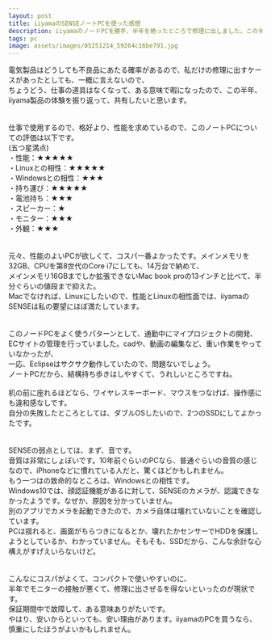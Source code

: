 ```yaml
---
layout: post
title: iiyamaのSENSEノートPCを使った感想
description: iiyamaのノードPCを勝手、半年を絶ったところで修理に出しました。この半年の間、使った感想をまとめます。やはり、いいところもよくないことはあるといっても、半年で修理に出さざるを得ないところはがっかりします。
tags: pc
image: assets/images/05251214_59264c16be791.jpg
---
```


電気製品はどうしても不良品にあたる確率があるので、私だけの修理に出すケースがあったとしても、一概に言えないので、<br>
ちょうどう、仕事の道具はなくなって、ある意味で暇になったので、この半年、iiyama製品の体験を振り返って、共有したいと思います。<br>
<br>
<br>
仕事で使用するので、格好より、性能を求めているので、このノートPCについての評価は以下です。<br>
(五つ星満点)<br>
<quote>
・性能：★★★★★<br>
・Linuxとの相性：★★★★★<br>
・Windowsとの相性：★★★<br>
・持ち運び：★★★★★<br>
・電池持ち：★★★<br>
・スピーカー：★<br>
・モニター：★★★<br>
・外観：★★★<br>
</quote>  
<br>
元々、性能のよいPCが欲しくて、コスパ一番よかったです。メインメモリを32GB、CPUを第8世代のCore i7にしても、14万台で納めて、<br>
メインメモリ16GBまでしか拡張できないMac book proの13インチと比べて、半分ぐらいの値段まで抑えた。<br>
Macでなければ、Linuxにしたいので、性能とLinuxの相性面では、iiyamaのSENSEは私の要望にほぼ満たしています。<br>
<br>
<br>
このノードPCをよく使うパターンとして、通勤中にマイプロジェクトの開発、<br>
ECサイトの管理を行っていました。cadや、動画の編集など、重い作業をやっていなかったが、<br>
一応、Eclipseはサクサク動作していたので、問題ないでしょう。<br>
ノートPCだから、結構持ち歩きはしやすくて、うれしいところですね。<br>
<br>
机の前に座れるほどなら、ワイヤレスキーボード、マウスをつなげば、操作感にも違和感なしです。<br>
自分の失敗したところとしては、ダブルOSしたいので、2つのSSDにしてよかったです。<br>
<br>
<br>
SENSEの弱点としては、まず、音です。<br>
音質は非常にしょぼいです。10年前ぐらいのPCなら、普通ぐらいの音質の感じなので、iPhoneなどに慣れている人だと、驚くほどかもしれません。<br>
もう一つはの致命的なところは、Windowsとの相性です。<br>
Windows10では、顔認証機能があるに対して、SENSEのカメラが、認識できなかったようです。なぜか、原因を分かっていません。<br>
別のアプリでカメラを起動できたので、カメラ自体は壊れていないことを確認しています。<br>
PCは揺れると、画面がちらつきになるとか、壊れたかセンサーでHDDを保護しようとしているか、わかっていません。そもそも、SSDだから、こんな余計な心構えがすげえいらないけど。<br>
<br>
<br>
こんなにコスパがよくて、コンパクトで使いやすいのに、<br>
半年でモニターの接触が悪くて、修理に出さぜるを得ないといったのが現状です。<br>
保証期間中で故障して、ある意味ありがたいです。<br>
やはり、安いからといっても、安い理由があります。iiyamaのPCを買うなら、慎重にしたほうがよいかもしれません。
